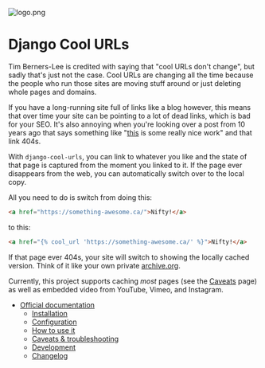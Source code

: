 ![logo.png](https://gitlab.com/danielquinn/django-cool-urls/-/raw/master/docs/logo.png)

# Django Cool URLs

Tim Berners-Lee is credited with saying that "cool URLs don't change", but
sadly that's just not the case.  Cool URLs are changing all the time because
the people who run those sites are moving stuff around or just deleting
whole pages and domains.

If you have a long-running site full of links like a blog however, this means
that over time your site can be pointing to a lot of dead links, which is bad
for your SEO.  It's also annoying when you're looking over a post from 10 years
ago that says something like "[this](.) is some really nice work" and that link
404s.

With `django-cool-urls`, you can link to whatever you like and the state of
that page is captured from the moment you linked to it.  If the page ever
disappears from the web, you can automatically switch over to the local copy.

All you need to do is switch from doing this:

```html
<a href="https://something-awesome.ca/">Nifty!</a>
```

to this:

```html
<a href="{% cool_url 'https://something-awesome.ca/' %}">Nifty!</a>
```

If that page ever 404s, your site will switch to showing the locally cached
version.  Think of it like your own private [archive.org](https://archive.org/).

Currently, this project supports caching *most* pages (see the [Caveats](https://danielquinn.gitlab.io/django-cool-urls/caveats/) page)
as well as embedded video from YouTube, Vimeo, and Instagram.


* [Official documentation](https://danielquinn.gitlab.io/django-cool-urls/)
    * [Installation](https://danielquinn.gitlab.io/django-cool-urls/installation/)
    * [Configuration](https://danielquinn.gitlab.io/django-cool-urls/configuration/)
    * [How to use it](https://danielquinn.gitlab.io/django-cool-urls/how-to-use-it/)
    * [Caveats & troubleshooting](https://danielquinn.gitlab.io/django-cool-urls/caveats/)
    * [Development](https://danielquinn.gitlab.io/django-cool-urls/development/)
    * [Changelog](https://danielquinn.gitlab.io/django-cool-urls/changelog/)
